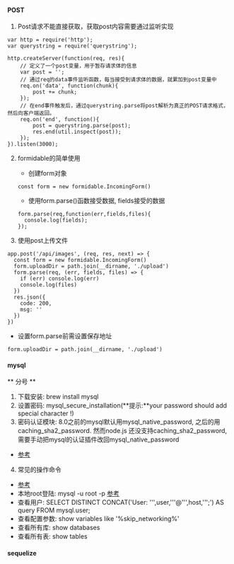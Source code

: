 #### POST
1. Post请求不能直接获取，获取post内容需要通过监听实现
```
var http = require('http');
var querystring = require('querystring');
 
http.createServer(function(req, res){
    // 定义了一个post变量，用于暂存请求体的信息
    var post = '';     
    // 通过req的data事件监听函数，每当接受到请求体的数据，就累加到post变量中
    req.on('data', function(chunk){    
        post += chunk;
    });
    // 在end事件触发后，通过querystring.parse将post解析为真正的POST请求格式，然后向客户端返回。
    req.on('end', function(){    
        post = querystring.parse(post);
        res.end(util.inspect(post));
    });
}).listen(3000);
```

2. formidable的简单使用
    + 创建form对象
    ```
    const form = new formidable.IncomingForm()
    ```
    + 使用form.parse()函数接受数据, fields接受的数据
    ```
    form.parse(req,function(err,fields,files){
      console.log(fields);
    });
    ```

3. 使用post上传文件
```
app.post('/api/images', (req, res, next) => {
  const form = new formidable.IncomingForm()
  form.uploadDir = path.join(__dirname, './upload')
  form.parse(req, (err, fields, files) => {
    if (err) console.log(err)
    console.log(files)
  })
  res.json({
    code: 200,
    msg: ''
  })
})
```
+ 设置form.parse前需设置保存地址
```
form.uploadDir = path.join(__dirname, './upload')
```
#### mysql
** 分号 **
1. 下载安装: brew install mysql
2. 设置密码: mysql_secure_installation(**提示:**your password should add special character !)
3. 密码认证模块: 8.0之前的mysql默认用mysql_native_password, 之后的用caching_sha2_password. 然而node.js 还没支持caching_sha2_password, 需要手动把mysql的认证插件改回mysql_native_password
  - [参考](https://stackoverflow.com/questions/29866133/cant-connect-to-mysql-with-sequelize)
4. 常见的操作命令
  - [参考](https://www.jianshu.com/p/92d47d986a4e)
  - 本地root登陆: mysql -u root -p   [参考](https://blog.csdn.net/helloxiaozhe/article/details/76229074)
  - 查看用户: SELECT DISTINCT CONCAT('User: ''',user,'''@''',host,''';') AS query FROM mysql.user;
  - 查看配置参数: show variables like '%skip_networking%'
  - 查看所有库: show databases
  - 查看所有表: show tables

#### sequelize